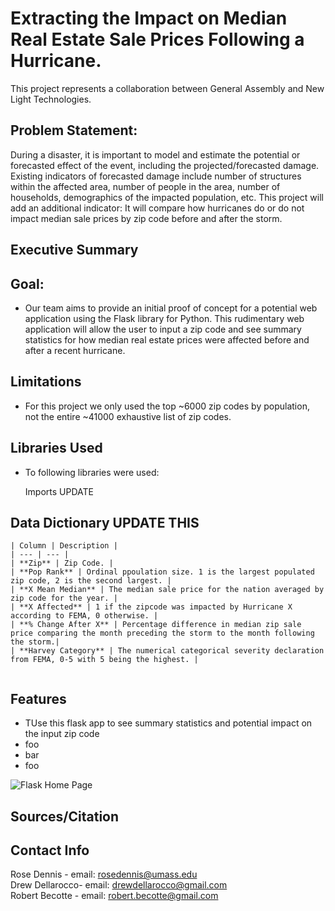 
# Extracting the Impact on Median Real Estate Sale Prices Following a Hurricane.
This project represents a collaboration between General Assembly and New Light Technologies.

## Problem Statement:

During a disaster, it is important to model and estimate the potential or forecasted effect of the event, including the projected/forecasted damage.
Existing indicators of forecasted damage include number of structures within the affected area, number of people in the area, number of households, demographics of the impacted population, etc.
This project will add an additional indicator: It will compare how hurricanes do or do not impact median sale prices by zip code before and after the storm.

## Executive Summary
 
## Goal:
- Our team aims to provide an initial proof of concept for a potential web application using the Flask library for Python. This rudimentary web application will allow the user to input a zip code and see summary statistics for how median real estate prices were affected before and after a recent hurricane. 

## Limitations
- For this project we only used the top ~6000 zip codes by population, not the entire ~41000 exhaustive list of zip codes.

## Libraries Used

- To following libraries were used:

<ol> Imports UPDATE </ol>

## Data Dictionary UPDATE THIS
```
| Column | Description |
| --- | --- |
| **Zip** | Zip Code. |
| **Pop Rank** | Ordinal ppoulation size. 1 is the largest populated zip code, 2 is the second largest. |
| **X Mean Median** | The median sale price for the nation averaged by zip code for the year. |
| **X Affected** | 1 if the zipcode was impacted by Hurricane X according to FEMA, 0 otherwise. |
| **% Change After X** | Percentage difference in median zip sale price comparing the month preceding the storm to the month following the storm.|
| **Harvey Category** | The numerical categorical severity declaration from FEMA, 0-5 with 5 being the highest. |
 
```
 

## Features
 
* TUse this flask app to see summary statistics and potential impact on the input zip code<br>
* foo<br> 
* bar <br>
* foo <br>



![Flask Home Page](./Screenshot.png)
 

## Sources/Citation



## Contact Info

Rose Dennis - email: rosedennis@umass.edu<br>
Drew Dellarocco- email: drewdellarocco@gmail.com <br>
Robert Becotte - email: robert.becotte@gmail.com <br>
